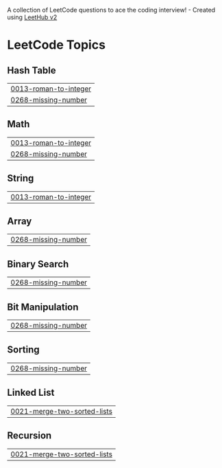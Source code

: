 A collection of LeetCode questions to ace the coding interview! - Created using [LeetHub v2](https://github.com/arunbhardwaj/LeetHub-2.0)
<!---LeetCode Topics Start-->
# LeetCode Topics
## Hash Table
|  |
| ------- |
| [0013-roman-to-integer](https://github.com/abhimlv/LeetCode/tree/master/0013-roman-to-integer) |
| [0268-missing-number](https://github.com/abhimlv/LeetCode/tree/master/0268-missing-number) |
## Math
|  |
| ------- |
| [0013-roman-to-integer](https://github.com/abhimlv/LeetCode/tree/master/0013-roman-to-integer) |
| [0268-missing-number](https://github.com/abhimlv/LeetCode/tree/master/0268-missing-number) |
## String
|  |
| ------- |
| [0013-roman-to-integer](https://github.com/abhimlv/LeetCode/tree/master/0013-roman-to-integer) |
## Array
|  |
| ------- |
| [0268-missing-number](https://github.com/abhimlv/LeetCode/tree/master/0268-missing-number) |
## Binary Search
|  |
| ------- |
| [0268-missing-number](https://github.com/abhimlv/LeetCode/tree/master/0268-missing-number) |
## Bit Manipulation
|  |
| ------- |
| [0268-missing-number](https://github.com/abhimlv/LeetCode/tree/master/0268-missing-number) |
## Sorting
|  |
| ------- |
| [0268-missing-number](https://github.com/abhimlv/LeetCode/tree/master/0268-missing-number) |
## Linked List
|  |
| ------- |
| [0021-merge-two-sorted-lists](https://github.com/abhimlv/LeetCode/tree/master/0021-merge-two-sorted-lists) |
## Recursion
|  |
| ------- |
| [0021-merge-two-sorted-lists](https://github.com/abhimlv/LeetCode/tree/master/0021-merge-two-sorted-lists) |
<!---LeetCode Topics End-->